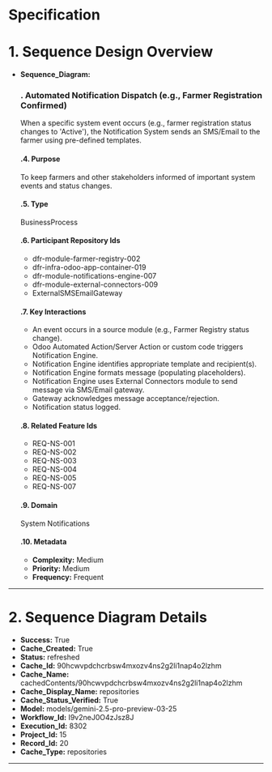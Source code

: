 # Specification

# 1. Sequence Design Overview

- **Sequence_Diagram:**
  ### . Automated Notification Dispatch (e.g., Farmer Registration Confirmed)
  When a specific system event occurs (e.g., farmer registration status changes to 'Active'), the Notification System sends an SMS/Email to the farmer using pre-defined templates.

  #### .4. Purpose
  To keep farmers and other stakeholders informed of important system events and status changes.

  #### .5. Type
  BusinessProcess

  #### .6. Participant Repository Ids
  
  - dfr-module-farmer-registry-002
  - dfr-infra-odoo-app-container-019
  - dfr-module-notifications-engine-007
  - dfr-module-external-connectors-009
  - ExternalSMSEmailGateway
  
  #### .7. Key Interactions
  
  - An event occurs in a source module (e.g., Farmer Registry status change).
  - Odoo Automated Action/Server Action or custom code triggers Notification Engine.
  - Notification Engine identifies appropriate template and recipient(s).
  - Notification Engine formats message (populating placeholders).
  - Notification Engine uses External Connectors module to send message via SMS/Email gateway.
  - Gateway acknowledges message acceptance/rejection.
  - Notification status logged.
  
  #### .8. Related Feature Ids
  
  - REQ-NS-001
  - REQ-NS-002
  - REQ-NS-003
  - REQ-NS-004
  - REQ-NS-005
  - REQ-NS-007
  
  #### .9. Domain
  System Notifications

  #### .10. Metadata
  
  - **Complexity:** Medium
  - **Priority:** Medium
  - **Frequency:** Frequent
  


---

# 2. Sequence Diagram Details

- **Success:** True
- **Cache_Created:** True
- **Status:** refreshed
- **Cache_Id:** 90hcwvpdchcrbsw4mxozv4ns2g2li1nap4o2lzhm
- **Cache_Name:** cachedContents/90hcwvpdchcrbsw4mxozv4ns2g2li1nap4o2lzhm
- **Cache_Display_Name:** repositories
- **Cache_Status_Verified:** True
- **Model:** models/gemini-2.5-pro-preview-03-25
- **Workflow_Id:** I9v2neJ0O4zJsz8J
- **Execution_Id:** 8302
- **Project_Id:** 15
- **Record_Id:** 20
- **Cache_Type:** repositories


---

